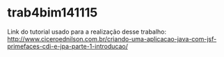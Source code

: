 # trab4bim141115

Link do tutorial usado para a realização desse trabalho:
http://www.ciceroednilson.com.br/criando-uma-aplicacao-java-com-jsf-primefaces-cdi-e-jpa-parte-1-introducao/